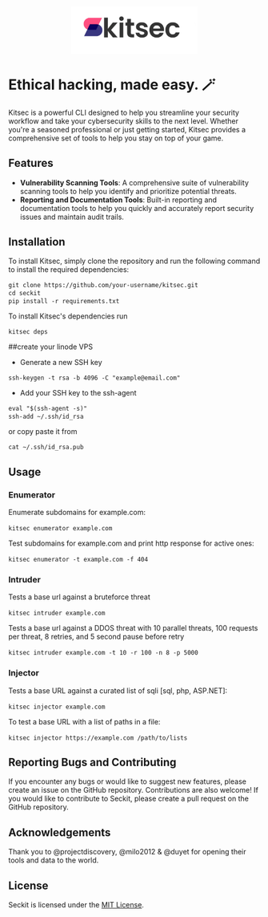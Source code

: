 <p align="center">
  <img src="assets/logo.png" alt="seckit logo" width='50%' height='50%'/>
</p>

# Ethical hacking, made easy. 🪄

Kitsec is a powerful CLI designed to help you streamline your security workflow and take your cybersecurity skills to the next level. Whether you're a seasoned professional or just getting started, Kitsec provides a comprehensive set of tools to help you stay on top of your game.

## Features

- **Vulnerability Scanning Tools**: A comprehensive suite of vulnerability scanning tools to help you identify and prioritize potential threats.
- **Reporting and Documentation Tools**: Built-in reporting and documentation tools to help you quickly and accurately report security issues and maintain audit trails.

## Installation

To install Kitsec, simply clone the repository and run the following command to install the required dependencies:

```
git clone https://github.com/your-username/kitsec.git
cd seckit
pip install -r requirements.txt
```

To install Kitsec's dependencies run
```
kitsec deps
```
##create your linode VPS

- Generate a new SSH key
  
```
ssh-keygen -t rsa -b 4096 -C "example@email.com"
```

- Add your SSH key to the ssh-agent

```
eval "$(ssh-agent -s)"
ssh-add ~/.ssh/id_rsa
```
or copy paste it from

```
cat ~/.ssh/id_rsa.pub
```



## Usage

### Enumerator

Enumerate subdomains for example.com:

`kitsec enumerator example.com`

Test subdomains for example.com and print http response for active ones:

`kitsec enumerator -t example.com -f 404`

### Intruder

Tests a base url against a bruteforce threat

`kitsec intruder example.com`

Tests a base url against a DDOS threat with 10 parallel threats, 100 requests per threat, 8 retries, and 5 second pause before retry

`kitsec intruder example.com -t 10 -r 100 -n 8 -p 5000`

### Injector

Tests a base URL against a curated list of sqli [sql, php, ASP.NET]:

`kitsec injector example.com`

To test a base URL with a list of paths in a file:

`kitsec injector https://example.com /path/to/lists`

## Reporting Bugs and Contributing

If you encounter any bugs or would like to suggest new features, please create an issue on the GitHub repository. Contributions are also welcome! If you would like to contribute to Seckit, please create a pull request on the GitHub repository.

## Acknowledgements

Thank you to @projectdiscovery, @milo2012 & @duyet for opening their tools and data to the world.

## License

Seckit is licensed under the [MIT License](https://github.com/your-username/seckit/blob/main/LICENSE).
